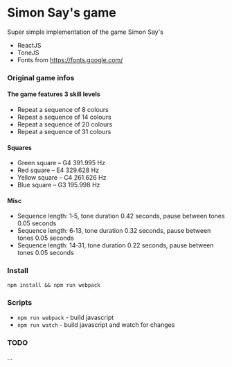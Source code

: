 # Simon Say's game

Super simple implementation of the game Simon Say's

- ReactJS
- ToneJS
- Fonts from https://fonts.google.com/

### Original game infos

#### The game features 3 skill levels

- Repeat a sequence of 8 colours
- Repeat a sequence of 14 colours
- Repeat a sequence of 20 colours
- Repeat a sequence of 31 colours

#### Squares

- Green square – G4 391.995 Hz
- Red square – E4 329.628 Hz
- Yellow square – C4 261.626 Hz
- Blue square – G3 195.998 Hz

#### Misc

- Sequence length: 1‐5, tone duration 0.42 seconds, pause between tones 0.05 seconds
- Sequence length: 6‐13, tone duration 0.32 seconds, pause between tones 0.05 seconds
- Sequence length: 14‐31, tone duration 0.22 seconds, pause between tones 0.05 seconds


### Install

`npm install && npm run webpack`


### Scripts

- `npm run webpack` - build javascript
- `npm run watch` - build javascript and watch for changes


### TODO

...